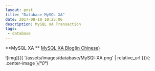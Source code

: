 ```yaml
---
layout: post
title: "Database MySQL XA"
date: 2017-08-10 10:25:06
description: MySQL XA Transaction
tags: 
 - database
---
```


**MySQL XA **
[MySQL XA Blog(in Chinese)](https://www.jianshu.com/p/7003d58ea182)

![img]({{ '/assets/images/database/MySQl-XA.png' | relative_url }}){: .center-image }*(°0°)*


